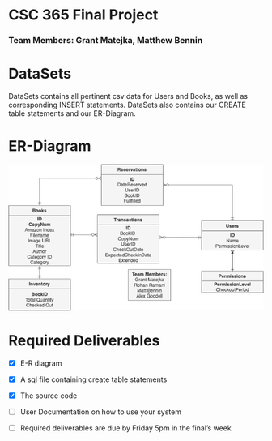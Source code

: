 # CSC 365 Final Project
### Team Members: Grant Matejka, Matthew Bennin

# DataSets
DataSets contains all pertinent csv data for Users and Books, as well as corresponding INSERT statements.
DataSets also contains our CREATE table statements and our ER-Diagram.

# ER-Diagram
![Er-Diagram](/DataSets/ER-Diagram/ER-Diagram.png)


# Required Deliverables
- [x] E-R diagram
- [x] A sql file containing create table statements
- [x] The source code
- [ ] User Documentation on how to use your system
- [ ] Required deliverables are due by Friday 5pm in the final’s week

